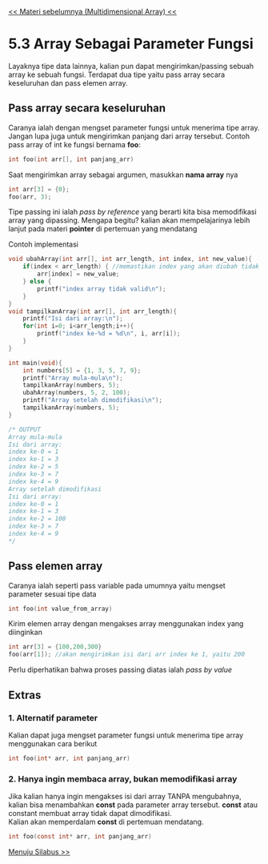 [<< Materi sebelumnya (Multidimensional Array) <<](2-ArrayMultidimensi.md)

# 5.3 Array Sebagai Parameter Fungsi

Layaknya tipe data lainnya, kalian pun dapat mengirimkan/passing sebuah array ke sebuah fungsi. Terdapat dua tipe yaitu pass array secara keseluruhan dan pass elemen array.

## Pass array secara keseluruhan

Caranya ialah dengan mengset parameter fungsi untuk menerima tipe array. Jangan lupa juga untuk mengirimkan panjang dari array tersebut.
Contoh pass array of int ke fungsi bernama **foo**:

```c
int foo(int arr[], int panjang_arr)
```

Saat mengirimkan array sebagai argumen, masukkan **nama array** nya

```c
int arr[3] = {0};
foo(arr, 3);
```

Tipe passing ini ialah _pass by reference_ yang berarti kita bisa memodifikasi array yang dipassing. Mengapa begitu? kalian akan mempelajarinya lebih lanjut pada materi **pointer** di pertemuan yang mendatang

Contoh implementasi

```c
void ubahArray(int arr[], int arr_length, int index, int new_value){
    if(index < arr_length) { //memastikan index yang akan diubah tidak melebihi panjang array
        arr[index] = new_value;
    } else {
        printf("index array tidak valid\n");
    }
}
void tampilkanArray(int arr[], int arr_length){
    printf("Isi dari array:\n");
    for(int i=0; i<arr_length;i++){
        printf("index ke-%d = %d\n", i, arr[i]);
    }
}

int main(void){
    int numbers[5] = {1, 3, 5, 7, 9};
    printf("Array mula-mula\n");
    tampilkanArray(numbers, 5);
    ubahArray(numbers, 5, 2, 100);
    printf("Array setelah dimodifikasi\n");
    tampilkanArray(numbers, 5);
}

/* OUTPUT
Array mula-mula
Isi dari array:
index ke-0 = 1
index ke-1 = 3
index ke-2 = 5
index ke-3 = 7
index ke-4 = 9
Array setelah dimodifikasi
Isi dari array:
index ke-0 = 1
index ke-1 = 3
index ke-2 = 100
index ke-3 = 7
index ke-4 = 9
*/

```

## Pass elemen array

Caranya ialah seperti pass variable pada umumnya yaitu mengset parameter sesuai tipe data

```c
int foo(int value_from_array)
```

Kirim elemen array dengan mengakses array menggunakan index yang diinginkan

```c
int arr[3] = {100,200,300}
foo(arr[1]); //akan mengirimkan isi dari arr index ke 1, yaitu 200
```

Perlu diperhatikan bahwa proses passing diatas ialah _pass by value_

## Extras

### 1. Alternatif parameter

Kalian dapat juga mengset parameter fungsi untuk menerima tipe array menggunakan cara berikut

```c
int foo(int* arr, int panjang_arr)
```

### 2. Hanya ingin membaca array, bukan memodifikasi array

Jika kalian hanya ingin mengakses isi dari array TANPA mengubahnya, kalian bisa menambahkan **const** pada parameter array tersebut. **const** atau constant membuat array tidak dapat dimodifikasi.\
Kalian akan memperdalam **const** di pertemuan mendatang.

```c
int foo(const int* arr, int panjang_arr)
```

[Menuju Silabus >>](../silabus.md)
